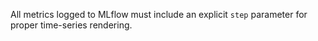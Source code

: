 All metrics logged to MLflow must include an explicit `step` parameter for proper time-series rendering.
